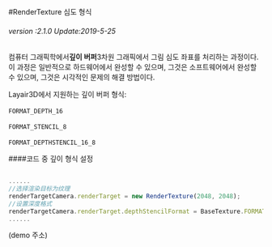 #RenderTexture 심도 형식

###### *version :2.1.0   Update:2019-5-25*

컴퓨터 그래픽학에서**깊이 버퍼**3차원 그래픽에서 그림 심도 좌표를 처리하는 과정이다. 이 과정은 일반적으로 하드웨어에서 완성할 수 있으며, 그것은 소프트웨어에서 완성할 수 있으며, 그것은 시각적인 문제의 해결 방법이다.

Layair3D에서 지원하는 깊이 버퍼 형식:

​`FORMAT_DEPTH_16`

​`FORMAT_STENCIL_8`

​`FORMAT_DEPTHSTENCIL_16_8`

####코드 중 깊이 형식 설정


```typescript

......
//选择渲染目标为纹理
renderTargetCamera.renderTarget = new RenderTexture(2048, 2048);
//设置深度格式
renderTargetCamera.renderTarget.depthStencilFormat = BaseTexture.FORMAT_DEPTH_16;
......
```


(demo 주소)
